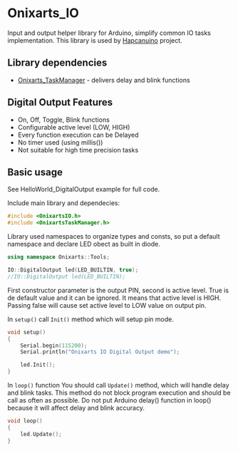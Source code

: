 # Onixarts_IO
Input and output helper library for Arduino, simplify common IO tasks implementation. This library is used by [Hapcanuino](https://github.com/Onixarts/Hapcanuino) project.


## Library dependencies
- [Onixarts_TaskManager](https://github.com/Onixarts/Onixarts_TaskManager) - delivers delay and blink functions

## Digital Output Features

- On, Off, Toggle, Blink functions
- Configurable active level (LOW, HIGH)
- Every function execution can be Delayed
- No timer used (using millis())
- Not suitable for high time precision tasks


## Basic usage

See HelloWorld_DigitalOutput example for full code.

Include main library and dependecies:

```C++
#include <OnixartsIO.h>
#include <OnixartsTaskManager.h>
```

Library used namespaces to organize types and consts, so put a default namespace and declare LED obect as built in diode.

```C++
using namespace Onixarts::Tools;

IO::DigitalOutput led(LED_BUILTIN, true);
//IO::DigitalOutput led(LED_BUILTIN);
```

First constructor parameter is the output PIN, second is active level. True is de default value and it can be ignored. It means that active level is HIGH. Passing false will cause set active level to LOW value on output pin.

In `setup()` call `Init()` method which will setup pin mode.

```C++
void setup()
{
	Serial.begin(115200);
	Serial.println("Onixarts IO Digital Output demo");

	led.Init();
}
```

In `loop()` function You should call `Update()` method, which will handle delay and blink tasks. This method do not block program execution and should be call as often as possible. 
Do not put Arduino delay() function in loop() because it will affect delay and blink accuracy.

```C++
void loop()
{
	led.Update();
}
```


